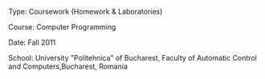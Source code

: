 Type: Coursework (Homework & Laboratories)

Course: Computer Programming

Date: Fall 2011

School: University "Politehnica" of Bucharest, Faculty of Automatic Control and Computers,Bucharest, Romania

